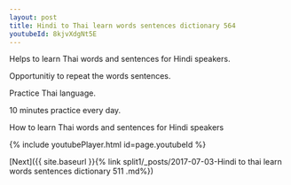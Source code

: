 ```yaml
---
layout: post
title: Hindi to Thai learn words sentences dictionary 564 
youtubeId: 8kjvXdgNt5E
---
```

 
 
Helps to learn Thai words and sentences for Hindi speakers.

Opportunitiy to repeat the words sentences. 

Practice Thai language. 
 
10 minutes practice every day. 
 
How to learn Thai words and sentences for Hindi speakers 
 
{% include youtubePlayer.html id=page.youtubeId %}
 
 
[Next]({{ site.baseurl }}{% link  split1/_posts/2017-07-03-Hindi to thai learn words sentences dictionary 511 .md%})
 
